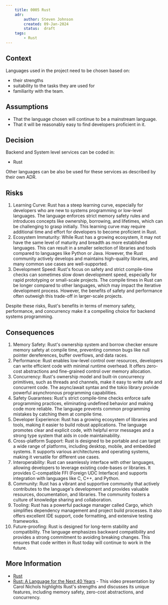 ```yaml
---
    title: 0005 Rust
    adr:
        author: Steven Johnson
        created: 09-Jan-2024
        status:  draft
    tags:
        - Rust
---
```


## Context

Languages used in the project need to be chosen based on:

* their strengths
* suitability to the tasks they are used for
* familiarity with the team.

## Assumptions

* That the language chosen will continue to be a mainstream language.
* That it will be reasonably easy to find developers proficient in it.

## Decision

Backend and System level services can be coded in:

* Rust

Other languages can be also be used for these services as described by their own ADR.

## Risks

1. Learning Curve: Rust has a steep learning curve, especially for developers
   who are new to systems programming or low-level languages.
   The language enforces strict memory safety rules and introduces concepts
   like ownership, borrowing, and lifetimes, which can be challenging to grasp initially.
   This learning curve may require additional time and effort for developers to become proficient in Rust.
2. Ecosystem Immaturity: While Rust has a growing ecosystem,
   it may not have the same level of maturity and breadth as more established languages.
   This can result in a smaller selection of libraries and tools compared to languages like Python or Java.
   However, the Rust community actively develops and maintains high-quality libraries, and many common use cases are well-supported.
3. Development Speed: Rust's focus on safety and strict compile-time checks can sometimes slow down development speed,
   especially for rapid prototyping or small-scale projects.
   The compile times in Rust can be longer compared to other languages, which may impact the iterative development process.
   However, the benefits of safety and performance often outweigh this trade-off in larger-scale projects.

Despite these risks, Rust's benefits in terms of memory safety, performance, and concurrency
make it a compelling choice for backend systems programming.

## Consequences

1. Memory Safety: Rust's ownership system and borrow checker ensure memory safety at compile time,
   preventing common bugs like null pointer dereferences, buffer overflows, and data races.
2. Performance: Rust enables low-level control over resources, developers can write efficient code with minimal runtime overhead.
   It offers zero-cost abstractions and fine-grained control over memory allocation.
3. Concurrency: Rust's ownership model and built-in concurrency primitives,
   such as threads and channels, make it easy to write safe and concurrent code.
   The async/await syntax and the tokio library provide powerful asynchronous programming capabilities.
4. Safety Guarantees: Rust's strict compile-time checks enforce safe programming practices,
   eliminating undefined behavior and making code more reliable.
   The language prevents common programming mistakes by catching them at compile time.
5. Developer Experience: Rust has a growing ecosystem of libraries and tools,
   making it easier to build robust applications.
   The language promotes clear and explicit code,
   with helpful error messages and a strong type system that aids in code maintainability.
6. Cross-platform Support: Rust is designed to be portable and can target a wide range of platforms,
   including desktop, mobile, and embedded systems.
   It supports various architectures and operating systems, making it versatile for different use cases.
7. Interoperability: Rust can seamlessly interface with other languages,
   allowing developers to leverage existing code-bases or libraries.
   It provides C-compatible FFI (Foreign UDC Interface) and supports integration with languages like C, C++, and Python.
8. Community: Rust has a vibrant and supportive community that actively contributes to the language's development
   and provides valuable resources, documentation, and libraries.
   The community fosters a culture of knowledge sharing and collaboration.
9. Tooling: Rust has a powerful package manager called Cargo, which simplifies dependency management and project build processes.
    It also offers excellent IDE support, code formatting, and extensive testing frameworks.
10. Future-proofing: Rust is designed for long-term stability and compatibility.
    The language emphasizes backward compatibility and provides a strong commitment to avoiding breaking changes.
    This ensures that code written in Rust today will continue to work in the future.

## More Information

* [Rust](https://www.rust-lang.org/)
* [Rust: A Language for the Next 40 Years](https://youtu.be/A3AdN7U24iU?si=NO__XP8DPZuRKBUB) - This video presentation by
  Carol Nichols highlights Rust's strengths and discusses its unique features,
  including memory safety, zero-cost abstractions, and concurrency.
